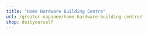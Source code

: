 ```yaml
---
title: "Home Hardware Building Centre"
url: /greater-napanee/home-hardware-building-centre/
shop: doityourself
---
```

